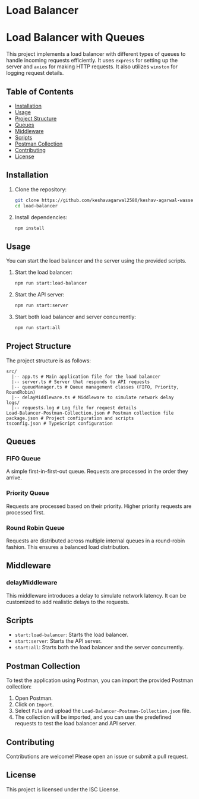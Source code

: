 # Load Balancer
# Load Balancer with Queues

This project implements a load balancer with different types of queues to handle incoming requests efficiently. It uses `express` for setting up the server and `axios` for making HTTP requests. It also utilizes `winston` for logging request details.

## Table of Contents

- [Installation](#installation)
- [Usage](#usage)
- [Project Structure](#project-structure)
- [Queues](#queues)
- [Middleware](#middleware)
- [Scripts](#scripts)
- [Postman Collection](#postman-collection)
- [Contributing](#contributing)
- [License](#license)

## Installation

1. Clone the repository:

    ```sh
    git clone https://github.com/keshavagarwal2580/keshav-agarwal-wasserstoff-BackendTask.git
    cd load-balancer
    ```

2. Install dependencies:

    ```sh
    npm install
    ```

## Usage

You can start the load balancer and the server using the provided scripts.

1. Start the load balancer:

    ```sh
    npm run start:load-balancer
    ```

2. Start the API server:

    ```sh
    npm run start:server
    ```

3. Start both load balancer and server concurrently:

    ```sh
    npm run start:all
    ```

## Project Structure

The project structure is as follows:

```
src/
  |-- app.ts # Main application file for the load balancer
  |-- server.ts # Server that responds to API requests
  |-- queueManager.ts # Queue management classes (FIFO, Priority, RoundRobin)
  |-- delayMiddleware.ts # Middleware to simulate network delay
logs/
  |-- requests.log # Log file for request details
Load-Balancer-Postman-Collection.json # Postman collection file
package.json # Project configuration and scripts
tsconfig.json # TypeScript configuration
```

## Queues

### FIFO Queue

A simple first-in-first-out queue. Requests are processed in the order they arrive.

### Priority Queue

Requests are processed based on their priority. Higher priority requests are processed first.

### Round Robin Queue

Requests are distributed across multiple internal queues in a round-robin fashion. This ensures a balanced load distribution.

## Middleware

### delayMiddleware

This middleware introduces a delay to simulate network latency. It can be customized to add realistic delays to the requests.

## Scripts

- `start:load-balancer`: Starts the load balancer.
- `start:server`: Starts the API server.
- `start:all`: Starts both the load balancer and the server concurrently.

## Postman Collection

To test the application using Postman, you can import the provided Postman collection:

1. Open Postman.
2. Click on `Import`.
3. Select `File` and upload the `Load-Balancer-Postman-Collection.json` file.
4. The collection will be imported, and you can use the predefined requests to test the load balancer and API server.

## Contributing

Contributions are welcome! Please open an issue or submit a pull request.

## License

This project is licensed under the ISC License.
